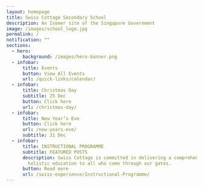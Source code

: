 ```yaml
---
layout: homepage
title: Swiss Cottage Secondary School
description: An Isomer site of the Singapore Government
image: /images/school_logo.jpg
permalink: /
notification: ""
sections:
  - hero:
      background: /images/hero-banner.png
  - infobar:
      title: Events
      button: View All Events
      url: /quick-links/calendar/
  - infobar:
      title: Christmas Day
      subtitle: 25 Dec
      button: Click here
      url: /christmas-day/
  - infobar:
      title: New Year’s Eve
      button: Click here
      url: /new-years-eve/
      subtitle: 31 Dec
  - infobar:
      title: INSTRUCTIONAL PROGRAMME
      subtitle: FEATURED POSTS
      description: Swiss Cottage is committed in delivering a comprehensive and
        holistic education to all who come through our gates.
      button: Read more
      url: /swiss-experience/Instructional-Programme/
---
```

